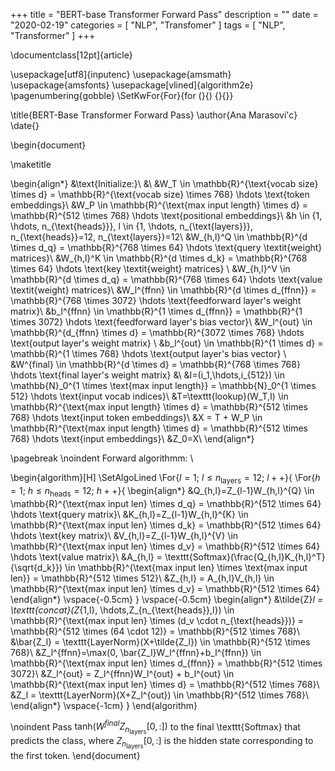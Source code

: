 +++
title = "BERT-base Transformer Forward Pass"
description = ""
date = "2020-02-19"
categories = [ "NLP", "Transfomer" ]
tags = [
    "NLP",
    "Transformer"
]
+++

\documentclass[12pt]{article}

\usepackage[utf8]{inputenc}
\usepackage{amsmath}
\usepackage{amsfonts}
\usepackage[vlined]{algorithm2e}
\pagenumbering{gobble}
\SetKwFor{For}{for (}{) $\lbrace$}{$\rbrace$}

\title{BERT-Base Transformer Forward Pass}
\author{Ana Marasovi\'c}
\date{}

\begin{document}

\maketitle

\begin{align*}
&\text{Initialize:}\\
&\\
&W_T \in \mathbb{R}^{\text{vocab size} \times d} = \mathbb{R}^{\text{vocab size} \times 768} \hdots  \text{token embeddings}\\ 
&W_P \in \mathbb{R}^{\text{max input length} \times d} = \mathbb{R}^{512 \times 768} \hdots  \text{positional embeddings}\\
&h \in \{1, \hdots, n_{\text{heads}}\}, l \in \{1, \hdots, n_{\text{layers}}\}, n_{\text{heads}}=12, n_{\text{layers}}=12\\
&W_{h,l}^Q \in \mathbb{R}^{d \times d_q} = \mathbb{R}^{768 \times 64} \hdots  \text{query \textit{weight} matrices}\\ 
&W_{h,l}^K \in \mathbb{R}^{d \times d_k} = \mathbb{R}^{768 \times 64} \hdots  \text{key \textit{weight} matrices} \\ 
&W_{h,l}^V \in \mathbb{R}^{d \times d_q} = \mathbb{R}^{768 \times 64} \hdots  \text{value \textit{weight} matrices}\\ 
&W_l^{ffnn} \in \mathbb{R}^{d \times d_{ffnn}} = \mathbb{R}^{768 \times 3072} \hdots  \text{feedforward layer's weight matrix}\\
&b_l^{ffnn} \in \mathbb{R}^{1 \times d_{ffnn}} = \mathbb{R}^{1 \times 3072} \hdots  \text{feedforward layer's bias vector}\\
&W_l^{out} \in \mathbb{R}^{d_{ffnn} \times d} = \mathbb{R}^{3072 \times 768} \hdots  \text{output layer's weight matrix} \\ 
&b_l^{out} \in \mathbb{R}^{1 \times d} = \mathbb{R}^{1 \times 768} \hdots  \text{output layer's bias vector} \\ &W^{final} \in \mathbb{R}^{d \times d} = \mathbb{R}^{768 \times 768} \hdots \text{final layer's weight matrix}
&\\
&I=(i_1,\hdots,i_{512}) \in \mathbb{N}_0^{1 \times \text{max input length}} = \mathbb{N}_0^{1 \times 512} \hdots  \text{input vocab indices}\\
&T=\texttt{lookup}(W_T,I) \in \mathbb{R}^{\text{max input length} \times d} = \mathbb{R}^{512 \times 768} \hdots  \text{input token embeddings}\\
&X = T + W_P  \in \mathbb{R}^{\text{max input length} \times d} = \mathbb{R}^{512 \times 768} \hdots  \text{input embeddings}\\
&Z_0=X\\
\end{align*}

\pagebreak 
\noindent Forward algorithmm: \\

\begin{algorithm}[H]
\SetAlgoLined
  \For{$l=1;\ l \leq n_{\text{layers}}=12;\ l++$}{
       \For{$h=1;\ h \leq n_{\text{heads}}=12;\ h++$}{
        \begin{align*}
        &Q_{h,l}=Z_{l-1}W_{h,l}^{Q} \in \mathbb{R}^{\text{max input len} \times d_q} = \mathbb{R}^{512 \times 64} \hdots \text{query matrix}\\
        &K_{h,l}=Z_{l-1}W_{h,l}^{K} \in \mathbb{R}^{\text{max input len} \times d_k} = \mathbb{R}^{512 \times 64} \hdots \text{key matrix}\\
        &V_{h,l}=Z_{l-1}W_{h,l}^{V} \in \mathbb{R}^{\text{max input len} \times d_v} = \mathbb{R}^{512 \times 64} \hdots \text{value matrix}\\
        &A_{h,l} = \texttt{Softmax}(\frac{Q_{h,l}K_{h,l}^T}{\sqrt{d_k}}) \in \mathbb{R}^{\text{max input len} \times \text{max input len}} = \mathbb{R}^{512 \times 512}\\
        &Z_{h,l} = A_{h,l}V_{h,l} \in \mathbb{R}^{\text{max input len} \times d_v} = \mathbb{R}^{512 \times 64}
        \end{align*}
        \vspace{-0.5cm}
       }
    \vspace{-0.5cm}
    \begin{align*}
    &\tilde{Z}_l = \texttt{concat}(Z_{1,l}, \hdots,Z_{n_{\text{heads}},l}) \in \mathbb{R}^{\text{max input len} \times (d_v \cdot n_{\text{heads}})} = \mathbb{R}^{512 \times (64 \cdot 12)} = \mathbb{R}^{512 \times 768}\\
    &\bar{Z_l} = \texttt{LayerNorm}(X+\tilde{Z_l}) \in \mathbb{R}^{512 \times 768}\\
    &Z_l^{ffnn}=\max(0, \bar{Z_l}W_l^{ffnn}+b_l^{ffnn}) \in \mathbb{R}^{\text{max input len} \times d_{ffnn}} = \mathbb{R}^{512 \times 3072}\\
    &Z_l^{out} = Z_l^{ffnn}W_l^{out} + b_l^{out} \in  \mathbb{R}^{\text{max input len} \times d} = \mathbb{R}^{512 \times 768}\\
    &Z_l = \texttt{LayerNorm}(X+Z_l^{out}) \in \mathbb{R}^{512 \times 768}\\
    \end{align*}
    \vspace{-1cm}
 }
\end{algorithm}

\noindent Pass $\text{tanh}(W^{final}Z_{n_{\text{layers}}}[0,:])$ to the final \texttt{Softmax} that predicts the class, where $Z_{n_{\text{layers}}}[0,:]$ is the hidden state corresponding to the first token.
\end{document}
